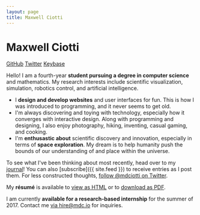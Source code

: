```yaml
---
layout: page
title: Maxwell Ciotti
---
```


# Maxwell Ciotti

[GitHub](https://github.com/mdciotti)
[Twitter](https://twitter.com/mdciotti)
[Keybase](https://keybase.io/mdciotti)

<!-- <div class="picture"></div> -->

Hello! I am a fourth-year **student pursuing a degree in computer science** and mathematics. My research interests include scientific visualization, simulation, robotics control, and artificial intelligence.

- I **design and develop websites** and user interfaces for fun. This is how I was introduced to programming, and it never seems to get old.
- I'm always discovering and toying with technology, especially how it converges with interactive design. Along with programming and designing, I also enjoy photography, hiking, inventing, casual gaming, and cooking.
- I'm **enthusastic about** scientific discovery and innovation, especially in terms of **space exploration**. My dream is to help humanity push the bounds of our understanding of and place within the universe.

To see what I've been thinking about most recently, head over to my [journal](/journal/)! You can also [subscribe]({{ site.feed }}) to receive entries as I post them. For less constructed thoughts, [follow @mdciotti on Twitter](https://twitter.com/mdciotti).

My **résumé** is available to [view as HTML](/resume/) or to [download as PDF](/resume/maxwell-ciotti.pdf).

I am currently **available for a research-based internship** for the summer of 2017. Contact me [via hire@mdc.io](mailto:hire@mdc.io) for inquiries.
